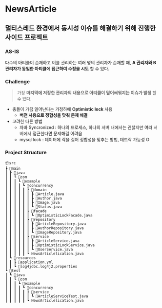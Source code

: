 # NewsArticle
## 멀티스레드 환경에서 동시성 이슈를 해결하기 위해 진행한 사이드 프로젝트
### AS-IS
다수의 아티클이 존재하고 이를 관리하는 여러 명의 관리자가 존재할 때, **A 관리자와 B 관리자가 동일한 아티클에 접근하여 수정을 시도** 할 수 있다.
### Challenge
> 가장 **마지막에 저장한 관리자의 내용으로 아티클이 덮어씌워지는 이슈가 발생** 할 수 있다.
- 충돌이 가끔 일어난다는 가정하에 **Optimistic lock** 사용
  -  **버전 사용으로 정합성을 맞춰 문제 해결**
- 고려한 다른 방법
  - 자바 Syncronized : 하나의 프로세스, 하나의 서버 내에서는 괜찮지만 여러 서버에서 접근한다면 문제해결 어려움
  - mysql lock : 데이터에 락을 걸어 정합성을 맞추는 방법, 데드락 가능성 O
  
### Project Structure
    📦src
    ┣ 📂main
    ┃ ┣ 📂java
    ┃ ┃ ┗ 📂com
    ┃ ┃ ┃ ┗ 📂example
    ┃ ┃ ┃ ┃ ┗ 📂concurrency
    ┃ ┃ ┃ ┃ ┃ ┣ 📂domain
    ┃ ┃ ┃ ┃ ┃ ┃ ┣ 📜Article.java
    ┃ ┃ ┃ ┃ ┃ ┃ ┣ 📜Author.java
    ┃ ┃ ┃ ┃ ┃ ┃ ┣ 📜Image.java
    ┃ ┃ ┃ ┃ ┃ ┃ ┗ 📜Status.java
    ┃ ┃ ┃ ┃ ┃ ┣ 📂facade
    ┃ ┃ ┃ ┃ ┃ ┃ ┗ 📜OptimisticLockFacade.java
    ┃ ┃ ┃ ┃ ┃ ┣ 📂repository
    ┃ ┃ ┃ ┃ ┃ ┃ ┣ 📜ArticleRepository.java
    ┃ ┃ ┃ ┃ ┃ ┃ ┣ 📜AuthorRepository.java
    ┃ ┃ ┃ ┃ ┃ ┃ ┗ 📜ImageRepository.java
    ┃ ┃ ┃ ┃ ┃ ┣ 📂service
    ┃ ┃ ┃ ┃ ┃ ┃ ┣ 📜ArticleService.java
    ┃ ┃ ┃ ┃ ┃ ┃ ┣ 📜OptimisticLockService.java
    ┃ ┃ ┃ ┃ ┃ ┃ ┗ 📜UserService.java
    ┃ ┃ ┃ ┃ ┃ ┗ NewsArticlelication.java
    ┃ ┗ 📂resources
    ┃ ┃ ┣ 📜application.yml
    ┃ ┃ ┗ 📜log4jdbc.log4j2.properties
    ┗ 📂test
    ┃ ┗ 📂java
    ┃ ┃ ┗ 📂com
    ┃ ┃ ┃ ┗ 📂example
    ┃ ┃ ┃ ┃ ┗ 📂concurrency
    ┃ ┃ ┃ ┃ ┃ ┣ 📂service
    ┃ ┃ ┃ ┃ ┃ ┃ ┗ 📜ArticleServiceTest.java
    ┃ ┃ ┃ ┃ ┃ ┗ NewsArticlelication.java
